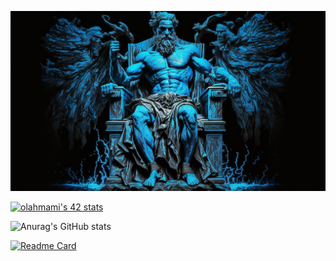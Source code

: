 

![img](https://raw.githubusercontent.com/LAHMAMI1/LAHMAMI1/main/LAHMAMI1_img.png)

[![olahmami's 42 stats](https://badge.mediaplus.ma/binary/olahmami)](https://github.com/oakoudad/badge42)

![Anurag's GitHub stats](https://github-readme-stats.vercel.app/api?username=LAHMAMI1&theme=algolia&show_icons=true)

[![Readme Card](https://github-readme-stats.vercel.app/api/pin/?username=LAHMAMI1&repo=LAHMAMI1)](https://github.com/LAHMAMI1/README.md)
